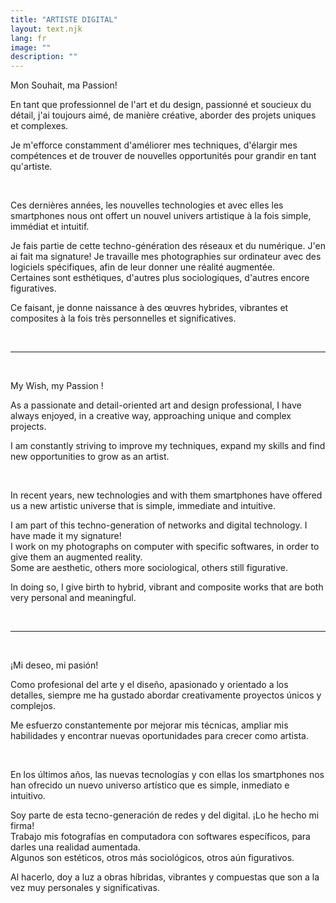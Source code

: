 ```yaml
---
title: "ARTISTE DIGITAL"
layout: text.njk
lang: fr
image: ""
description: ""
---
```


Mon Souhait, ma Passion!  

En tant que professionnel de l'art et du design, passionné et soucieux du détail, j'ai toujours aimé, de manière créative, aborder des projets uniques et complexes.  

Je m'efforce constamment d'améliorer mes techniques, d'élargir mes compétences et de trouver de nouvelles opportunités pour grandir en tant qu'artiste.  

&nbsp;

Ces dernières années, les nouvelles technologies et avec elles les smartphones nous ont offert un nouvel univers artistique à la fois simple, immédiat et intuitif.  

Je fais partie de cette techno-génération des réseaux et du numérique. J'en ai fait ma signature!
Je travaille mes photographies sur ordinateur avec des logiciels spécifiques, afin de leur donner une réalité augmentée.  
Certaines sont esthétiques, d'autres plus sociologiques, d'autres encore figuratives.   

Ce faisant, je donne naissance à des œuvres hybrides, vibrantes et composites à la fois très personnelles et significatives.  

&nbsp;

---------------------

&nbsp;

My Wish, my Passion !  

As a passionate and detail-oriented art and design professional, I have always enjoyed, in a creative way, approaching unique and complex projects.  

I am constantly striving to improve my techniques, expand my skills and find new opportunities to grow as an artist.  

&nbsp;

In recent years, new technologies and with them smartphones have offered us a new artistic universe that is simple, immediate and intuitive.  

I am part of this techno-generation of networks and digital technology. I have made it my signature!  
I work on my photographs on computer with specific softwares, in order to give them an augmented reality.  
Some are aesthetic, others more sociological, others still figurative.  

In doing so, I give birth to hybrid, vibrant and composite works that are both very personal and meaningful.  

&nbsp;

---------------------

&nbsp;

¡Mi deseo, mi pasión!  

Como profesional del arte y el diseño, apasionado y orientado a los detalles, siempre me ha gustado abordar creativamente proyectos únicos y complejos.  

Me esfuerzo constantemente por mejorar mis técnicas, ampliar mis habilidades y encontrar nuevas oportunidades para crecer como artista.  

&nbsp;

En los últimos años, las nuevas tecnologías y con ellas los smartphones nos han ofrecido un nuevo universo artístico que es simple, inmediato e intuitivo.  

Soy parte de esta tecno-generación de redes y del digital. ¡Lo he hecho mi firma!  
Trabajo mis fotografías en computadora con softwares específicos, para darles una realidad aumentada.  
Algunos son estéticos, otros más sociológicos, otros aún figurativos.   

Al hacerlo, doy a luz a obras híbridas, vibrantes y compuestas que son a la vez muy personales y significativas.  

